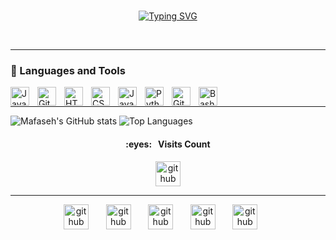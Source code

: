 <br />



<p align="center"> 
  <a href="https://git.io/typing-svg">
    <img src="https://readme-typing-svg.demolab.com?font=Fira+Code&duration=4000&pause=1000&color=ec9b24&center=true&vCenter=true&width=435&lines=I+am+Kinan+AboRich!+%F0%9F%98%8A%F0%9F%91%8B;Digital+Craftsman+%E2%9A%92%EF%B8%8F;Always+Learning%2C+Always+Coding+%F0%9F%96%A5%EF%B8%8F;Passionate+About+Game+Design+%F0%9F%95%B9%EF%B8%8F;Let's+Build+Something+Great+%F0%9F%9B%A0%EF%B8%8F;Dreaming+Up+Digital+Adventures+%F0%9F%91%BE%F0%9F%8C%8C;Collaboration+is+Key+%F0%9F%97%9D%EF%B8%8F" alt="Typing SVG" /></a> </p>
    <br />
  <hr>
    
    
    
### 🧰 Languages and Tools

<img align="left" alt="Java" width="30px" style="padding-right:10px;" src="https://cdn.jsdelivr.net/gh/devicons/devicon/icons/java/java-original.svg"/>
<img align="left" alt="Git" width="30px" style="padding-right:10px;" src="https://cdn.jsdelivr.net/gh/devicons/devicon/icons/git/git-original.svg" />
<img align="left" alt="HTML" width="30px" style="padding-right:10px;" src="https://cdn.jsdelivr.net/gh/devicons/devicon/icons/html5/html5-plain.svg" />
<img align="left" alt="CSS" width="30px" style="padding-right:10px;" src="https://cdn.jsdelivr.net/gh/devicons/devicon/icons/css3/css3-plain.svg" />
<img align="left" alt="JavaScript" width="30px" style="padding-right:10px;" src="https://cdn.jsdelivr.net/gh/devicons/devicon/icons/javascript/javascript-plain.svg" />
<img align="left" alt="Python" width="30px" style="padding-right:10px;" src="https://cdn.jsdelivr.net/gh/devicons/devicon/icons/python/python-plain.svg" />
<img align="left" alt="GitHub" width="30px" style="padding-right:10px;" src="https://cdn.jsdelivr.net/gh/devicons/devicon/icons/github/github-original.svg" />
<img align="left" alt="Bash" width="30px" style="padding-right:10px;" src="https://cdn.jsdelivr.net/gh/devicons/devicon/icons/bash/bash-original.svg" />
<br />
<hr>


![Mafaseh's GitHub stats](https://github-readme-stats.vercel.app/api?username=mafaseh&show_icons=true&theme=great-gatsby)
![Top Languages](https://github-readme-stats.vercel.app/api/top-langs/?username=mafaseh&show_icons=true&hide=Jupyter%20Notebook&theme=great-gatsby&layout=compact)

<h4 align="center">:eyes:&nbsp;&nbsp;&nbsp;Visits Count</h4>
<p align = "center"> <a href="https://profile-counter.glitch.me/mafaseh/count.svg"/><img src='https://profile-counter.glitch.me/mafaseh/count.svg' alt='github' height='40'/></a>
<br />
<hr> 
  

<p align="center" color=#93021a">
<a href="https://www.instagram.com/mafaseh_/"><img src='https://cdn.jsdelivr.net/npm/simple-icons@3.0.1/icons/instagram.svg' alt='github' height='40'/></a>
  &#8287;&#8287;&#8287;&#8287;&#8287;
<a href="https://www.linkedin.com/in/kinan-aborich-325b19212//"><img src='https://cdn.jsdelivr.net/npm/simple-icons@3.0.1/icons/linkedin.svg' alt='github' height='40'/></a>
  &#8287;&#8287;&#8287;&#8287;&#8287;
<a href="https://twitter.com/mafaseh"><img src='https://cdn.jsdelivr.net/npm/simple-icons@3.0.1/icons/twitter.svg' alt='github' height='40'/></a>
  &#8287;&#8287;&#8287;&#8287;&#8287;
<a href="https://github.com/mafaseh"><img src='https://cdn.jsdelivr.net/npm/simple-icons@3.0.1/icons/github.svg' alt='github' height='40'/></a>
  &#8287;&#8287;&#8287;&#8287;&#8287;
<a href="https://www.reddit.com/user/mafaseh"><img src='https://cdn.jsdelivr.net/npm/simple-icons@3.0.1/icons/reddit.svg' alt='github' height='40'/></a>
  &#8287;&#8287;&#8287;&#8287;&#8287;
</p>
